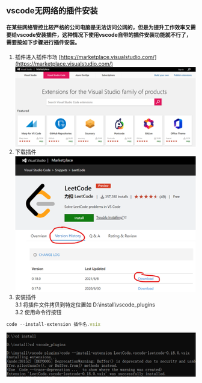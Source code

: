 <!--
 * @Author: 张国欣
 * @Description: vscode插件安装
 * @Date: 2021-09-01 11:01:04
 * @LastEditors: Please set LastEditors
 * @LastEditTime: 2021-09-01 15:22:18
-->
## vscode无网络的插件安装
#### 在某些网络管控比较严格的公司电脑是无法访问公网的，但是为提升工作效率又需要给vscode安装插件，这种情况下使用vscode自带的插件安装功能就不行了，需要按如下步骤进行插件安装。
1. 插件进入插件市场 [https://marketplace.visualstudio.com/](https://marketplace.visualstudio.com/)
![](../../img/tool/vscode/1.png)
2. 下载插件
![](../../img/tool/vscode/2.png)
3. 安装插件   
3.1 将插件文件拷贝到特定位置如 D:\install\vscode_plugins  
3.2 使用命令行按钮
```js
code --install-extension 插件名.vsix
```
![](../../img/tool/vscode/3.png)

